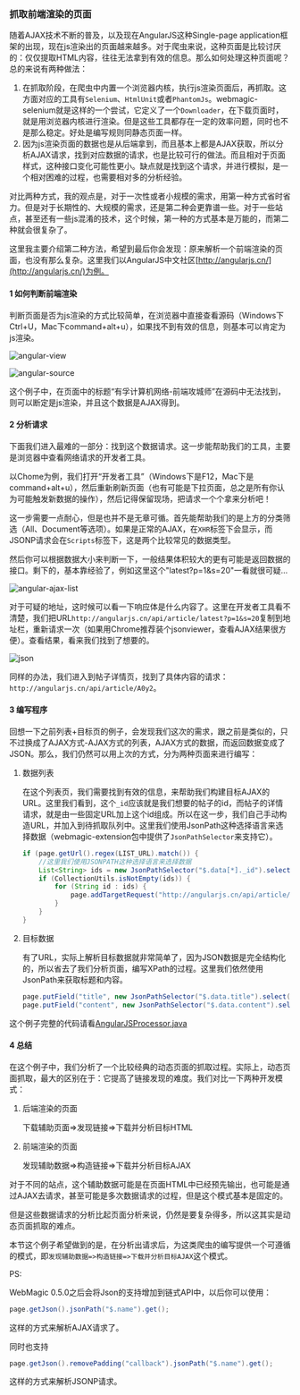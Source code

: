 ### 抓取前端渲染的页面

随着AJAX技术不断的普及，以及现在AngularJS这种Single-page application框架的出现，现在js渲染出的页面越来越多。对于爬虫来说，这种页面是比较讨厌的：仅仅提取HTML内容，往往无法拿到有效的信息。那么如何处理这种页面呢？总的来说有两种做法：

1. 在抓取阶段，在爬虫中内置一个浏览器内核，执行js渲染页面后，再抓取。这方面对应的工具有`Selenium`、`HtmlUnit`或者`PhantomJs`。webmagic-selenium就是这样的一个尝试，它定义了一个`Downloader`，在下载页面时，就是用浏览器内核进行渲染。但是这些工具都存在一定的效率问题，同时也不是那么稳定。好处是编写规则同静态页面一样。
2. 因为js渲染页面的数据也是从后端拿到，而且基本上都是AJAX获取，所以分析AJAX请求，找到对应数据的请求，也是比较可行的做法。而且相对于页面样式，这种接口变化可能性更小。缺点就是找到这个请求，并进行模拟，是一个相对困难的过程，也需要相对多的分析经验。

对比两种方式，我的观点是，对于一次性或者小规模的需求，用第一种方式省时省力。但是对于长期性的、大规模的需求，还是第二种会更靠谱一些。对于一些站点，甚至还有一些js混淆的技术，这个时候，第一种的方式基本是万能的，而第二种就会很复杂了。

这里我主要介绍第二种方法，希望到最后你会发现：原来解析一个前端渲染的页面，也没有那么复杂。这里我们以AngularJS中文社区[http://angularjs.cn/](http://angularjs.cn/)为例。

#### 1 如何判断前端渲染

判断页面是否为js渲染的方式比较简单，在浏览器中直接查看源码（Windows下Ctrl+U，Mac下command+alt+u），如果找不到有效的信息，则基本可以肯定为js渲染。

![angular-view](http://static.oschina.net/uploads/space/2014/0412/214310_cMYk_190591.png)

![angular-source]( http://static.oschina.net/uploads/space/2014/0412/214226_8s1v_190591.png)

这个例子中，在页面中的标题“有孚计算机网络-前端攻城师”在源码中无法找到，则可以断定是js渲染，并且这个数据是AJAX得到。

#### 2 分析请求

下面我们进入最难的一部分：找到这个数据请求。这一步能帮助我们的工具，主要是浏览器中查看网络请求的开发者工具。

以Chome为例，我们打开“开发者工具”（Windows下是F12，Mac下是command+alt+u），然后重新刷新页面（也有可能是下拉页面，总之是所有你认为可能触发新数据的操作），然后记得保留现场，把请求一个个拿来分析吧！

这一步需要一点耐心，但是也并不是无章可循。首先能帮助我们的是上方的分类筛选（All、Document等选项）。如果是正常的AJAX，在`XHR`标签下会显示，而JSONP请求会在`Scripts`标签下，这是两个比较常见的数据类型。

然后你可以根据数据大小来判断一下，一般结果体积较大的更有可能是返回数据的接口。剩下的，基本靠经验了，例如这里这个"latest?p=1&s=20"一看就很可疑…

![angular-ajax-list](http://static.oschina.net/uploads/space/2014/0412/233924_6rXz_190591.png)

对于可疑的地址，这时候可以看一下响应体是什么内容了。这里在开发者工具看不清楚，我们把URL`http://angularjs.cn/api/article/latest?p=1&s=20`复制到地址栏，重新请求一次（如果用Chrome推荐装个jsonviewer，查看AJAX结果很方便）。查看结果，看来我们找到了想要的。

![json](http://static.oschina.net/uploads/space/2014/0412/235310_8gHe_190591.png)

同样的办法，我们进入到帖子详情页，找到了具体内容的请求：`http://angularjs.cn/api/article/A0y2`。

#### 3 编写程序

回想一下之前列表+目标页的例子，会发现我们这次的需求，跟之前是类似的，只不过换成了AJAX方式-AJAX方式的列表，AJAX方式的数据，而返回数据变成了JSON。那么，我们仍然可以用上次的方式，分为两种页面来进行编写：

1. 数据列表
	
	在这个列表页，我们需要找到有效的信息，来帮助我们构建目标AJAX的URL。这里我们看到，这个`_id`应该就是我们想要的帖子的id，而帖子的详情请求，就是由一些固定URL加上这个id组成。所以在这一步，我们自己手动构造URL，并加入到待抓取队列中。这里我们使用JsonPath这种选择语言来选择数据（webmagic-extension包中提供了`JsonPathSelector`来支持它）。
	
	```java
    if (page.getUrl().regex(LIST_URL).match()) {
        //这里我们使用JSONPATH这种选择语言来选择数据
        List<String> ids = new JsonPathSelector("$.data[*]._id").selectList(page.getRawText());
        if (CollectionUtils.isNotEmpty(ids)) {
            for (String id : ids) {
                page.addTargetRequest("http://angularjs.cn/api/article/"+id);
            }
        }
    }
	```
	
2. 目标数据	

	有了URL，实际上解析目标数据就非常简单了，因为JSON数据是完全结构化的，所以省去了我们分析页面，编写XPath的过程。这里我们依然使用JsonPath来获取标题和内容。
	
	```java
    page.putField("title", new JsonPathSelector("$.data.title").select(page.getRawText()));
    page.putField("content", new JsonPathSelector("$.data.content").select(page.getRawText()));
    ```
	
这个例子完整的代码请看[AngularJSProcessor.java](https://github.com/code4craft/webmagic/blob/master/webmagic-samples/src/main/java/us/codecraft/webmagic/samples/AngularJSProcessor.java)

#### 4 总结

在这个例子中，我们分析了一个比较经典的动态页面的抓取过程。实际上，动态页面抓取，最大的区别在于：它提高了链接发现的难度。我们对比一下两种开发模式：

1. 后端渲染的页面

	下载辅助页面=>发现链接=>下载并分析目标HTML
	
2. 前端渲染的页面

	发现辅助数据=>构造链接=>下载并分析目标AJAX
	
对于不同的站点，这个辅助数据可能是在页面HTML中已经预先输出，也可能是通过AJAX去请求，甚至可能是多次数据请求的过程，但是这个模式基本是固定的。

但是这些数据请求的分析比起页面分析来说，仍然是要复杂得多，所以这其实是动态页面抓取的难点。

本节这个例子希望做到的是，在分析出请求后，为这类爬虫的编写提供一个可遵循的模式，即`发现辅助数据=>构造链接=>下载并分析目标AJAX`这个模式。

PS:

WebMagic 0.5.0之后会将Json的支持增加到链式API中，以后你可以使用：

```java
page.getJson().jsonPath("$.name").get();
```
这样的方式来解析AJAX请求了。

同时也支持
```java
page.getJson().removePadding("callback").jsonPath("$.name").get();
```
这样的方式来解析JSONP请求。